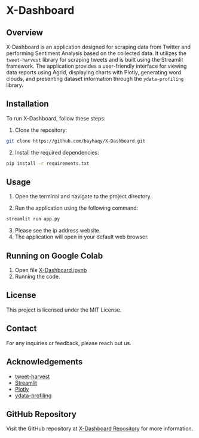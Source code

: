 # X-Dashboard

## Overview

X-Dashboard is an application designed for scraping data from Twitter and performing Sentiment Analysis based on the collected data. It utilizes the `tweet-harvest` library for scraping tweets and is built using the Streamlit framework. The application provides a user-friendly interface for viewing data reports using Agrid, displaying charts with Plotly, generating word clouds, and presenting dataset information through the `ydata-profiling` library.

## Installation

To run X-Dashboard, follow these steps:

1. Clone the repository:

```bash
git clone https://github.com/bayhaqy/X-Dashboard.git
```

2. Install the required dependencies:

```bash
pip install -r requirements.txt
```

## Usage

1. Open the terminal and navigate to the project directory.

2. Run the application using the following command:

```bash
streamlit run app.py
```

3. Please see the ip address website.
4. The application will open in your default web browser.

## Running on Google Colab

1. Open file [X-Dashboard.ipynb](https://colab.research.google.com/github/bayhaqy/X-Dashboard/blob/main/X_Dashboard.ipynb)
2. Running the code.

## License

This project is licensed under the MIT License.

## Contact

For any inquiries or feedback, please reach out us.

## Acknowledgements

- [tweet-harvest](https://github.com/bayhaqy/tweet-harvest)
- [Streamlit](https://streamlit.io/)
- [Plotly](https://plotly.com/)
- [ydata-profiling](https://github.com/pandas-profiling/pandas-profiling)

## GitHub Repository

Visit the GitHub repository at [X-Dashboard Repository](https://github.com/bayhaqy/X-Dashboard.git) for more information.
